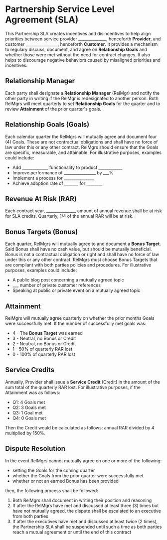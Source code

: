 # Partnership Service Level Agreement (SLA)
This Partnership SLA creates incentives and disincentives to help align priorities between service provider ______________, henceforth **Provider**, and customer ________________, henceforth **Customer**. It provides a mechanism to regulary discuss, document, and agree on **Relationship Goals** and whether those were met without the need for contract changes.  It also helps to discourage negative behaviors caused by misaligned priorities and incentives.

## Relationship Manager
Each party shall designate a **Relationship Manager** (RelMgr) and notify the other party in writing if the RelMgr is redesignated to another person. Both RelMgrs will meet quarterly to set **Relationship Goals** for the quarter and to review **Attainment** of the prior quarter's goals.

## Relationship Goals (Goals)
Each calendar quarter the RelMgrs will mutually agree and document four (4) Goals.  These are not contractual obligations and shall have no force of law under this or any other contract. RelMgrs should ensure that the Goals are specific, measurable, and attainable. For illustrative purposes, examples could include:
- Add _____________ functionality to product ____________
- Improve performance of ________________ by ___%
- Implement a process for _______________
- Achieve adoption rate of _______ for ________

## Revenue At Risk (RAR)
Each contract year, _______________ amount of annual revenue shall be at risk for SLA credits.  Quarterly, 1/4 of the annual RAR will be at risk.

## Bonus Targets (Bonus)
Each quarter, RelMgrs will mutually agree to and document a **Bonus Target**.  Said Bonus shall have no cash value, but should be mutually beneficial. Bonus is not a contractual obligation or right and shall have no force of law under this or any other contract.  RelMgrs must choose Bonus Targets that are compliant with both parties policies and procedures.  For illustrative purposes, examples could include:
- A public blog post concerning a mutually agreed topic
- ___ number of private customer references
- Speaking at public or private event on a mutually agreed topic

## Attainment
RelMgrs will mutually agree quarterly on whether the prior months Goals were successfully met.  If the number of successfully met goals was:
- 4 - The **Bonus Target** was earned
- 3 - Neutral, no Bonus or Credit
- 2 - Neutral, no Bonus or Credit
- 1 - 50% of quarterly RAR lost
- 0 - 100% of quarterly RAR lost

## Service Credits
Annually, Provider shall issue a **Service Credit** (Credit) in the amount of the sum total of the quarterly RAR lost.  For illustrative purposes, if the Attainment was as follows:
- Q1: 4 Goals met
- Q2: 3 Goals met
- Q3: 1 Goal met
- Q4: 0 Goals met

Then the Credit would be calculated as follows: annual RAR divided by 4 multiplied by 150%.

## Dispute Resolution
In the event RelMgrs cannot mutually agree on one or more of the following:
- setting the Goals for the coming quarter 
- whether the Goals from the prior quarter were successfully met
- whether or not an earned Bonus has been provided

then, the following process shall be followed:
1. Both RelMgrs shall document in writing their position and reasoning
2. If after the RelMgrs have met and discussed at least three (3) times but have not mutually agreed, the dispute shall be escalated to an executive from both parties
3. If after the executives have met and discussed at least twice (2 times), the Partnership SLA shall be suspended until such a time as both parties reach a mutual agreement or until the end of this contract
